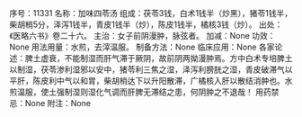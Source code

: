序号：11331
名称：加味四苓汤
组成：茯苓3钱，白术1钱半（炒黑），猪苓1钱半，柴胡梢5分，泽泻1钱半，青皮1钱半（炒），陈皮1钱半，橘核3钱（炒）。
出处：《医略六书》卷二十六。
主治：女子前阴漫肿，脉弦者。
加减：None
功效：None
用法用量：水煎，去滓温服。
制备方法：None
临床应用：None
各家论述：脾土虚衰，不能制湿而肝气滞于厥阴，故前阴两拗漫肿焉。方中白术专培脾土以制湿，茯苓渗利湿邪以安中，猪苓利三焦之湿，泽泻利膀胱之湿，青皮破滞气以平肝，陈皮利中气以和胃，柴胡梢达下以升阳散滞，广橘核入肝以散结消肿也。水煎温服，使土强制湿则湿化气调而肝脾无滞结之患，何阴肿之不退哉！
用药禁忌：None
附注：None
